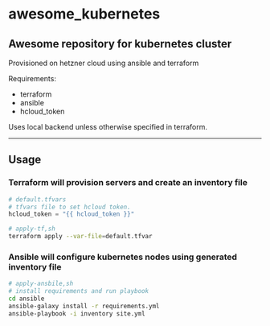 # awesome_kubernetes

## Awesome repository for kubernetes cluster

Provisioned on hetzner cloud using ansible and terraform

Requirements:

- terraform
- ansible
- hcloud_token

Uses local backend unless otherwise specified in terraform.

---

## Usage

### Terraform will provision servers and create an inventory file

``` default.tfvars
# default.tfvars 
# tfvars file to set hcloud token.
hcloud_token = "{{ hcloud_token }}"
```

``` bash
# apply-tf,sh
terraform apply --var-file=default.tfvar
```

### Ansible will configure kubernetes nodes using generated inventory file

```bash
# apply-ansbile,sh
# install requirements and run playbook
cd ansible
ansible-galaxy install -r requirements.yml
ansible-playbook -i inventory site.yml
```
